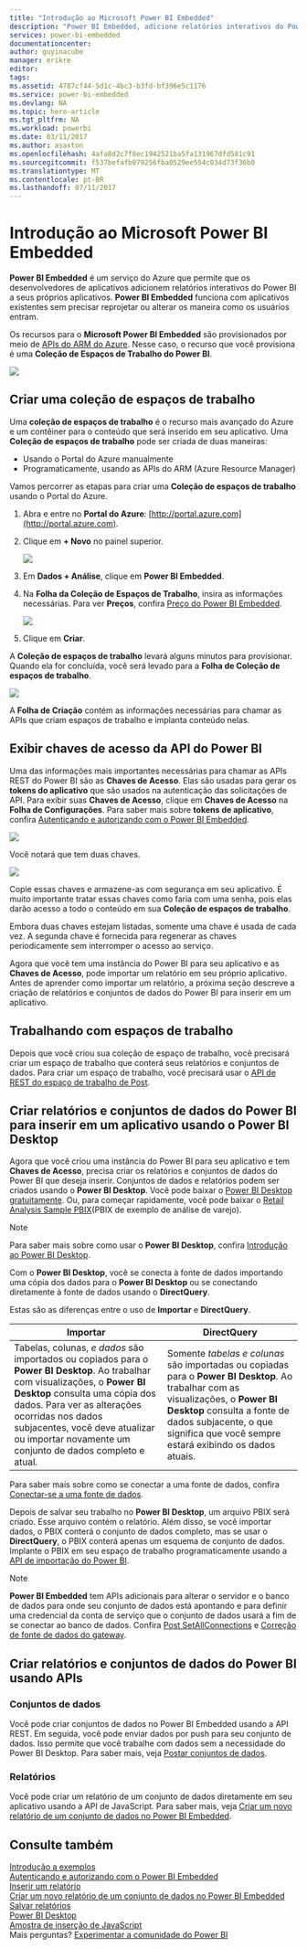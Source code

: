 ```yaml
---
title: "Introdução ao Microsoft Power BI Embedded"
description: "Power BI Embedded, adicione relatórios interativos do Power BI a seu aplicativo de business intelligence"
services: power-bi-embedded
documentationcenter: 
author: guyinacube
manager: erikre
editor: 
tags: 
ms.assetid: 4787cf44-5d1c-4bc3-b3fd-bf396e5c1176
ms.service: power-bi-embedded
ms.devlang: NA
ms.topic: hero-article
ms.tgt_pltfrm: NA
ms.workload: powerbi
ms.date: 03/11/2017
ms.author: asaxton
ms.openlocfilehash: 4afa8d2c7f8ec1942521ba5fa131967dfd581c91
ms.sourcegitcommit: f537befafb079256fba0529ee554c034d73f36b0
ms.translationtype: MT
ms.contentlocale: pt-BR
ms.lasthandoff: 07/11/2017
---
```

# <a name="get-started-with-microsoft-power-bi-embedded"></a>Introdução ao Microsoft Power BI Embedded

**Power BI Embedded** é um serviço do Azure que permite que os desenvolvedores de aplicativos adicionem relatórios interativos do Power BI a seus próprios aplicativos. **Power BI Embedded** funciona com aplicativos existentes sem precisar reprojetar ou alterar os maneira como os usuários entram.

Os recursos para o **Microsoft Power BI Embedded** são provisionados por meio de [APIs do ARM do Azure](https://msdn.microsoft.com/library/mt712306.aspx). Nesse caso, o recurso que você provisiona é uma **Coleção de Espaços de Trabalho do Power BI**.

![](media/power-bi-embedded-get-started/introduction.png)

## <a name="create-a-workspace-collection"></a>Criar uma coleção de espaços de trabalho

Uma **coleção de espaços de trabalho** é o recurso mais avançado do Azure e um contêiner para o conteúdo que será inserido em seu aplicativo. Uma **Coleção de espaços de trabalho** pode ser criada de duas maneiras:

* Usando o Portal do Azure manualmente
* Programaticamente, usando as APIs do ARM (Azure Resource Manager)

Vamos percorrer as etapas para criar uma **Coleção de espaços de trabalho** usando o Portal do Azure.

1. Abra e entre no **Portal do Azure**: [http://portal.azure.com](http://portal.azure.com).
2. Clique em **+ Novo** no painel superior.
   
   ![](media/power-bi-embedded-get-started/create-workspace-1.png)
3. Em **Dados + Análise**, clique em **Power BI Embedded**.
4. Na **Folha da Coleção de Espaços de Trabalho**, insira as informações necessárias. Para ver **Preços**, confira [Preço do Power BI Embedded](http://go.microsoft.com/fwlink/?LinkID=760527).
   
   ![](media/power-bi-embedded-get-started/create-workspace-2.png)
5. Clique em **Criar**.

A **Coleção de espaços de trabalho** levará alguns minutos para provisionar. Quando ela for concluída, você será levado para a **Folha de Coleção de espaços de trabalho**.

   ![](media/power-bi-embedded-get-started/create-workspace-3.png)

A **Folha de Criação** contém as informações necessárias para chamar as APIs que criam espaços de trabalho e implanta conteúdo nelas.

<a name="view-access-keys"/>

## <a name="view-power-bi-api-access-keys"></a>Exibir chaves de acesso da API do Power BI

Uma das informações mais importantes necessárias para chamar as APIs REST do Power BI são as **Chaves de Acesso**. Elas são usadas para gerar os **tokens do aplicativo** que são usados na autenticação das solicitações de API. Para exibir suas **Chaves de Acesso**, clique em **Chaves de Acesso** na **Folha de Configurações**. Para saber mais sobre **tokens de aplicativo**, confira [Autenticando e autorizando com o Power BI Embedded](power-bi-embedded-app-token-flow.md).

   ![](media/power-bi-embedded-get-started/access-keys.png)

Você notará que tem duas chaves.

   ![](media/power-bi-embedded-get-started/access-keys-2.png)

Copie essas chaves e armazene-as com segurança em seu aplicativo. É muito importante tratar essas chaves como faria com uma senha, pois elas darão acesso a todo o conteúdo em sua **Coleção de espaços de trabalho**.

Embora duas chaves estejam listadas, somente uma chave é usada de cada vez. A segunda chave é fornecida para regenerar as chaves periodicamente sem interromper o acesso ao serviço.

Agora que você tem uma instância do Power BI para seu aplicativo e as **Chaves de Acesso**, pode importar um relatório em seu próprio aplicativo. Antes de aprender como importar um relatório, a próxima seção descreve a criação de relatórios e conjuntos de dados do Power BI para inserir em um aplicativo.

## <a name="working-with-workspaces"></a>Trabalhando com espaços de trabalho

Depois que você criou sua coleção de espaço de trabalho, você precisará criar um espaço de trabalho que conterá seus relatórios e conjuntos de dados. Para criar um espaço de trabalho, você precisará usar o [API de REST do espaço de trabalho de Post](https://msdn.microsoft.com/library/azure/mt711503.aspx).

## <a name="create-power-bi-datasets-and-reports-to-embed-into-an-app-using-power-bi-desktop"></a>Criar relatórios e conjuntos de dados do Power BI para inserir em um aplicativo usando o Power BI Desktop

Agora que você criou uma instância do Power BI para seu aplicativo e tem **Chaves de Acesso**, precisa criar os relatórios e conjuntos de dados do Power BI que deseja inserir. Conjuntos de dados e relatórios podem ser criados usando o **Power BI Desktop**. Você pode baixar o [Power BI Desktop gratuitamente](https://go.microsoft.com/fwlink/?LinkId=521662). Ou, para começar rapidamente, você pode baixar o [Retail Analysis Sample PBIX](http://go.microsoft.com/fwlink/?LinkID=780547)(PBIX de exemplo de análise de varejo).

> [!NOTE]
> Para saber mais sobre como usar o **Power BI Desktop**, confira [Introdução ao Power BI Desktop](https://powerbi.microsoft.com/guided-learning/powerbi-learning-0-2-get-started-power-bi-desktop).

Com o **Power BI Desktop**, você se conecta à fonte de dados importando uma cópia dos dados para o **Power BI Desktop** ou se conectando diretamente à fonte de dados usando o **DirectQuery**.

Estas são as diferenças entre o uso de **Importar** e **DirectQuery**.

| Importar | DirectQuery |
| --- | --- |
| Tabelas, colunas, *e dados* são importados ou copiados para o **Power BI Desktop**. Ao trabalhar com visualizações, o **Power BI Desktop** consulta uma cópia dos dados. Para ver as alterações ocorridas nos dados subjacentes, você deve atualizar ou importar novamente um conjunto de dados completo e atual. |Somente *tabelas e colunas* são importadas ou copiadas para o **Power BI Desktop**. Ao trabalhar com as visualizações, o **Power BI Desktop** consulta a fonte de dados subjacente, o que significa que você sempre estará exibindo os dados atuais. |

Para saber mais sobre como se conectar a uma fonte de dados, confira [Conectar-se a uma fonte de dados](power-bi-embedded-connect-datasource.md).

Depois de salvar seu trabalho no **Power BI Desktop**, um arquivo PBIX será criado. Esse arquivo contém o relatório. Além disso, se você importar dados, o PBIX conterá o conjunto de dados completo, mas se usar o **DirectQuery**, o PBIX conterá apenas um esquema de conjunto de dados. Implante o PBIX em seu espaço de trabalho programaticamente usando a [API de importação do Power BI](https://msdn.microsoft.com/library/mt711504.aspx).

> [!NOTE]
> **Power BI Embedded** tem APIs adicionais para alterar o servidor e o banco de dados para onde seu conjunto de dados está apontando e para definir uma credencial da conta de serviço que o conjunto de dados usará a fim de se conectar ao banco de dados. Confira [Post SetAllConnections](https://msdn.microsoft.com/library/mt711505.aspx) e [Correção de fonte de dados do gateway](https://msdn.microsoft.com/library/mt711498.aspx).

## <a name="create-power-bi-datasets-and-reports-using-apis"></a>Criar relatórios e conjuntos de dados do Power BI usando APIs

### <a name="datsets"></a>Conjuntos de dados

Você pode criar conjuntos de dados no Power BI Embedded usando a API REST. Em seguida, você pode enviar dados por push para seu conjunto de dados. Isso permite que você trabalhe com dados sem a necessidade do Power BI Desktop. Para saber mais, veja [Postar conjuntos de dados](https://msdn.microsoft.com/library/azure/mt778875.aspx).

### <a name="reports"></a>Relatórios

Você pode criar um relatório de um conjunto de dados diretamente em seu aplicativo usando a API de JavaScript. Para saber mais, veja [Criar um novo relatório de um conjunto de dados no Power BI Embedded](power-bi-embedded-create-report-from-dataset.md).

## <a name="see-also"></a>Consulte também

[Introdução a exemplos](power-bi-embedded-get-started-sample.md)  
[Autenticando e autorizando com o Power BI Embedded](power-bi-embedded-app-token-flow.md)  
[Inserir um relatório](power-bi-embedded-embed-report.md)  
[Criar um novo relatório de um conjunto de dados no Power BI Embedded](power-bi-embedded-create-report-from-dataset.md)
[Salvar relatórios](power-bi-embedded-save-reports.md)  
[Power BI Desktop](https://powerbi.microsoft.com/documentation/powerbi-desktop-get-the-desktop/)  
[Amostra de inserção de JavaScript](https://microsoft.github.io/PowerBI-JavaScript/demo/)  
Mais perguntas? [Experimentar a comunidade do Power BI](http://community.powerbi.com/)

